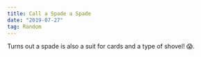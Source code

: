 ```yaml
---
title: Call a Spade a Spade
date: "2019-07-27"
tag: Random
---
```


Turns out a spade is also a suit for cards and a type of shovel! 😱.
